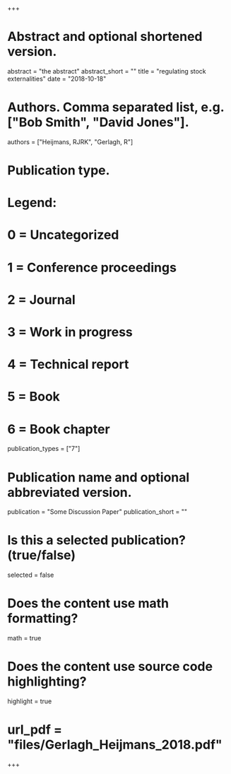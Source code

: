+++

# Abstract and optional shortened version.

abstract = "the abstract" 
abstract_short = ""
title = "regulating stock externalities" 
date = "2018-10-18"

# Authors. Comma separated list, e.g. ["Bob Smith", "David Jones"].
authors = ["Heijmans, RJRK", "Gerlagh, R"]

# Publication type.
# Legend:
# 0 = Uncategorized
# 1 = Conference proceedings
# 2 = Journal
# 3 = Work in progress
# 4 = Technical report
# 5 = Book
# 6 = Book chapter
publication_types = ["7"]

# Publication name and optional abbreviated version.
publication = "Some Discussion Paper" publication_short = ""

# Is this a selected publication? (true/false)
selected = false

# Does the content use math formatting?
math = true

# Does the content use source code highlighting?
highlight = true

# url_pdf = "files/Gerlagh_Heijmans_2018.pdf" 

+++
